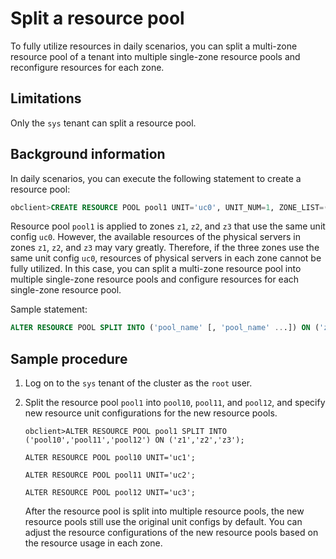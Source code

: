 # Split a resource pool

To fully utilize resources in daily scenarios, you can split a multi-zone resource pool of a tenant into multiple single-zone resource pools and reconfigure resources for each zone.

## Limitations

Only the `sys` tenant can split a resource pool.

## Background information

In daily scenarios, you can execute the following statement to create a resource pool:

```sql
obclient>CREATE RESOURCE POOL pool1 UNIT='uc0', UNIT_NUM=1, ZONE_LIST=('z1','z2','z3');
```

Resource pool `pool1` is applied to zones `z1`, `z2`, and `z3` that use the same unit config `uc0`. However, the available resources of the physical servers in zones `z1`, `z2`, and `z3` may vary greatly. Therefore, if the three zones use the same unit config `uc0`, resources of physical servers in each zone cannot be fully utilized. In this case, you can split a multi-zone resource pool into multiple single-zone resource pools and configure resources for each single-zone resource pool.

Sample statement:

```sql
ALTER RESOURCE POOL SPLIT INTO ('pool_name' [, 'pool_name' ...]) ON ('zone' [, 'zone' ...])
```

## Sample procedure

1. Log on to the `sys` tenant of the cluster as the `root` user.

2. Split the resource pool `pool1` into `pool10`, `pool11`, and `pool12`, and specify new resource unit configurations for the new resource pools.

   ```shell
   obclient>ALTER RESOURCE POOL pool1 SPLIT INTO ('pool10','pool11','pool12') ON ('z1','z2','z3');

   ALTER RESOURCE POOL pool10 UNIT='uc1';

   ALTER RESOURCE POOL pool11 UNIT='uc2';

   ALTER RESOURCE POOL pool12 UNIT='uc3';
   ```

   After the resource pool is split into multiple resource pools, the new resource pools still use the original unit configs by default. You can adjust the resource configurations of the new resource pools based on the resource usage in each zone.
